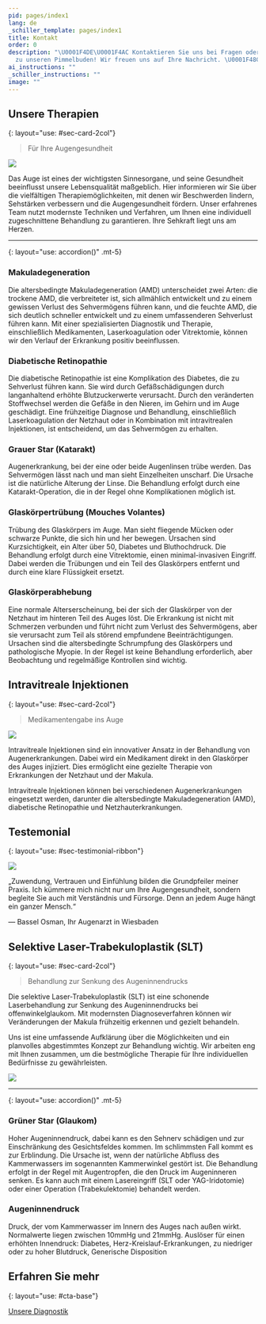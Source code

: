 ```yaml
---
pid: pages/index1
lang: de
_schiller_template: pages/index1
title: Kontakt
order: 0
description: "\U0001F4DE\U0001F4AC Kontaktieren Sie uns bei Fragen oder Anregungen
  zu unseren Pimmelbuden! Wir freuen uns auf Ihre Nachricht. \U0001F48C\U0001F442"
ai_instructions: ""
_schiller_instructions: ""
image: ""
---
```

## Unsere Therapien
{: layout="use: #sec-card-2col"}

> Für Ihre Augengesundheit

![](https://cdn.leuffen.de//leu-stock/v2/84/c_gfedcba/AdobeStock_294550992.webp)

Das Auge ist eines der wichtigsten Sinnesorgane, und seine Gesundheit beeinflusst unsere Lebensqualität maßgeblich. Hier informieren wir Sie über die vielfältigen Therapiemöglichkeiten,
mit denen wir Beschwerden lindern, Sehstärken verbessern und die Augengesundheit fördern. Unser erfahrenes Team nutzt modernste Techniken und Verfahren, um Ihnen eine individuell
zugeschnittene Behandlung zu garantieren. Ihre Sehkraft liegt uns am Herzen.


---
{: layout="use: accordion()" .mt-5}

### Makuladegeneration

Die altersbedingte Makuladegeneration (AMD) unterscheidet zwei Arten: die trockene AMD, die verbreiteter ist, sich allmählich entwickelt und zu einem gewissen Verlust des Sehvermögens führen kann, und die feuchte AMD, die sich deutlich schneller entwickelt und zu einem umfassenderen Sehverlust führen kann. Mit einer spezialisierten Diagnostik und Therapie, einschließlich Medikamenten, Laserkoagulation oder Vitrektomie, können wir den Verlauf der Erkrankung positiv beeinflussen.

### Diabetische Retinopathie

Die diabetische Retinopathie ist eine Komplikation des Diabetes, die zu Sehverlust führen kann. Sie wird durch Gefäßschädigungen durch langanhaltend erhöhte Blutzuckerwerte verursacht. Durch den veränderten Stoffwechsel werden die Gefäße in den Nieren, im Gehirn und im Auge geschädigt. Eine frühzeitige Diagnose und Behandlung, einschließlich Laserkoagulation der Netzhaut oder in Kombination mit intravitrealen Injektionen, ist entscheidend, um das Sehvermögen zu erhalten.

### Grauer Star (Katarakt)

Augenerkrankung, bei der eine oder beide Augenlinsen trübe werden. Das Sehvermögen lässt nach und man sieht Einzelheiten unscharf. Die Ursache ist die natürliche Alterung der Linse. Die Behandlung erfolgt durch eine Katarakt-Operation, die in der Regel ohne Komplikationen möglich ist.

### Glaskörpertrübung (Mouches Volantes)

Trübung des Glaskörpers im Auge. Man sieht fliegende Mücken oder schwarze Punkte, die sich hin und her bewegen. Ursachen sind Kurzsichtigkeit, ein Alter über 50, Diabetes und Bluthochdruck. Die Behandlung erfolgt durch eine Vitrektomie, einen minimal-invasiven Eingriff. Dabei werden die Trübungen und ein Teil des Glaskörpers entfernt und durch eine klare Flüssigkeit ersetzt.

### Glaskörperabhebung

Eine normale Alterserscheinung, bei der sich der Glaskörper von der Netzhaut im hinteren Teil des Auges löst. Die Erkrankung ist nicht mit Schmerzen verbunden und führt nicht zum Verlust des Sehvermögens, aber sie verursacht zum Teil als störend empfundene Beeinträchtigungen. Ursachen sind die altersbedingte Schrumpfung des Glaskörpers und pathologische Myopie. In der Regel ist keine Behandlung erforderlich, aber Beobachtung und regelmäßige Kontrollen sind wichtig.

## Intravitreale Injektionen
{: layout="use: #sec-card-2col"}

> Medikamentengabe ins Auge

![](https://cdn.leuffen.de//leu-stock/v2/42/c_gfedcba/laser-eye-vision-correction-2021-08-28-14-52-23-utc_1_.webp)

Intravitreale Injektionen sind ein innovativer Ansatz in der Behandlung von Augenerkrankungen. Dabei wird ein Medikament direkt in den Glaskörper des Auges injiziert. Dies ermöglicht eine gezielte Therapie von Erkrankungen der Netzhaut und der Makula.

Intravitreale Injektionen können bei verschiedenen Augenerkrankungen eingesetzt werden, darunter die altersbedingte Makuladegeneration (AMD), diabetische Retinopathie und Netzhauterkrankungen.




## Testemonial
{: layout="use: #sec-testimonial-ribbon"}

![](https://cdn.leuffen.de//osman-k21/v2/7/53-64_ba/bassel.webp)

„Zuwendung, Vertrauen und Einfühlung bilden die Grundpfeiler meiner Praxis. Ich kümmere mich nicht nur um Ihre Augengesundheit, sondern begleite Sie auch mit Verständnis und Fürsorge. Denn an jedem Auge hängt ein ganzer Mensch.“

— Bassel Osman, Ihr Augenarzt in Wiesbaden

## Selektive Laser-Trabekuloplastik (SLT)
{: layout="use: #sec-card-2col"}

> Behandlung zur Senkung des Augeninnendrucks

Die selektive Laser-Trabekuloplastik (SLT) ist eine schonende Laserbehandlung zur Senkung des Augeninnendrucks bei offenwinkelglaukom. Mit modernsten Diagnoseverfahren können wir Veränderungen der Makula frühzeitig erkennen und gezielt behandeln.

Uns ist eine umfassende Aufklärung über die Möglichkeiten und ein planvolles abgestimmtes Konzept zur Behandlung wichtig. Wir arbeiten eng mit Ihnen zusammen, um die bestmögliche Therapie für Ihre individuellen Bedürfnisse zu gewährleisten.


![](https://cdn.leuffen.de//leu-stock/v2/45/b_gfedcba/eye-doctor-in-face-mask-eye-level-with-his-patient-2022-11-12-10-44-32-utc.webp)


---
{: layout="use: accordion()" .mt-5}


### Grüner Star (Glaukom)

Hoher Augeninnendruck, dabei kann es den Sehnerv schädigen und zur Einschränkung des Gesichtsfeldes kommen. Im schlimmsten Fall kommt es zur Erblindung. Die Ursache ist, wenn der natürliche Abfluss des Kammerwassers im sogenannten Kammerwinkel gestört ist. Die Behandlung erfolgt in der Regel mit Augentropfen, die den Druck im Augeninneren senken. Es kann auch mit einem Lasereingriff (SLT oder YAG-Iridotomie) oder einer Operation (Trabekulektomie) behandelt werden.

### Augeninnendruck

Druck, der vom Kammerwasser im Innern des Auges nach außen wirkt. Normalwerte liegen zwischen 10mmHg und 21mmHg. Auslöser für einen erhöhten Innendruck: Diabetes, Herz-Kreislauf-Erkrankungen, zu niedriger oder zu hoher Blutdruck, Generische Disposition


## Erfahren Sie mehr
{: layout="use: #cta-base"}

[Unsere Diagnostik](leistungen/diagnostik.de.html)